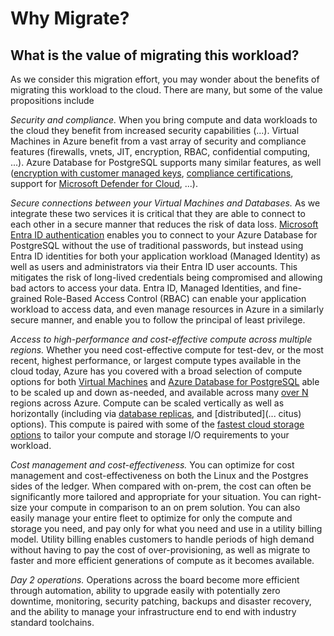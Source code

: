 # Why Migrate?

## What is the value of migrating this workload? 

As we consider this migration effort, you may wonder about the benefits of migrating this workload to the cloud. There are many, but some of the value propositions include 

*Security and compliance.* When you bring compute and data workloads to the cloud they benefit from increased security capabilities (...). Virtual Machines in Azure benefit from a vast array of security and compliance features (firewalls, vnets, JIT, encryption, RBAC, confidential computing, ...). Azure Database for PostgreSQL supports many similar features, as well ([encryption with customer managed keys](https://learn.microsoft.com/en-us/azure/postgresql/flexible-server/concepts-data-encryption), [compliance certifications](https://learn.microsoft.com/en-us/azure/postgresql/flexible-server/concepts-compliance), support for [Microsoft Defender for Cloud](https://learn.microsoft.com/en-us/azure/postgresql/flexible-server/concepts-security#microsoft-defender-for-cloud-support), ...).  

*Secure connections between your Virtual Machines and Databases.* As we integrate these two services it is critical that they are able to connect to each other in a secure manner that reduces the risk of data loss. [Microsoft Entra ID authentication](https://learn.microsoft.com/en-us/azure/postgresql/flexible-server/concepts-azure-ad-authentication) enables you to connect to your Azure Database for PostgreSQL without the use of traditional passwords, but instead using Entra ID identities for both your application workload (Managed Identity) as well as users and administrators via their Entra ID user accounts. This mitigates the risk of long-lived credentials being compromised and allowing bad actors to access your data. Entra ID, Managed Identities, and fine-grained Role-Based Access Control (RBAC) can enable your application workload to access data, and even manage resources in Azure in a similarly secure manner, and enable you to follow the principal of least privilege. 

*Access to high-performance and cost-effective compute across multiple regions.* Whether you need cost-effective compute for test-dev, or the most recent, highest performance, or largest compute types available in the cloud today, Azure has you covered with a broad selection of compute options for both [Virtual Machines](https://learn.microsoft.com/en-us/azure/virtual-machines/sizes/overview) and [Azure Database for PostgreSQL](https://learn.microsoft.com/en-us/azure/postgresql/flexible-server/concepts-compute) able to be scaled up and down as-needed, and available across many [over N]() regions across Azure. Compute can be scaled vertically as well as horizontally (including via [database replicas](...), and [distributed](... citus) options). This compute is paired with some of the [fastest cloud storage options](https://learn.microsoft.com/en-us/azure/virtual-machines/disks-types) to tailor your compute and storage I/O requirements to your workload. 

*Cost management and cost-effectiveness.* You can optimize for cost management and cost-effectiveness on both the Linux and the Postgres sides of the ledger. When compared with on-prem, the cost can often be significantly more tailored and appropriate for your situation. You can right-size your compute in comparison to an on prem solution. You can also easily manage your entire fleet to optimize for only the compute and storage you need, and pay only for what you need and use in a utility billing model. Utility billing enables customers to handle periods of high demand without having to pay the cost of over-provisioning, as well as migrate to faster and more efficient generations of compute as it becomes available. 

*Day 2 operations.* Operations across the board become more efficient through automation, ability to upgrade easily with potentially zero downtime, monitoring, security patching, backups and disaster recovery, and the ability to manage your infrastructure end to end with industry standard toolchains. 
